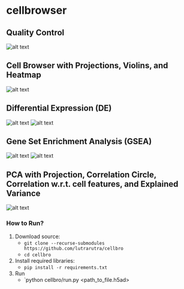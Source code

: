 # cellbrowser

## Quality Control
![alt text](https://github.com/lutrarutra/scout/blob/main/figures/qc.png?raw=true)

## Cell Browser with Projections, Violins, and Heatmap
![alt text](https://github.com/lutrarutra/scout/blob/main/figures/cells.png?raw=true)

## Differential Expression (DE)
![alt text](https://github.com/lutrarutra/scout/blob/main/figures/de.png?raw=true)
![alt text](https://github.com/lutrarutra/scout/blob/main/figures/de_settings.png?raw=true)

## Gene Set Enrichment Analysis (GSEA)
![alt text](https://github.com/lutrarutra/scout/blob/main/figures/gsea.png?raw=true)
![alt text](https://github.com/lutrarutra/scout/blob/main/figures/gsea_settings.png?raw=true)

## PCA with Projection, Correlation Circle, Correlation w.r.t. cell features, and Explained Variance
![alt text](https://github.com/lutrarutra/scout/blob/main/figures/pca.png?raw=true)

### How to Run?
1. Download source:
    - `git clone --recurse-submodules https://github.com/lutrarutra/cellbro`
    - `cd cellbro`
2. Install required libraries:
    - `pip install -r requirements.txt`
3. Run
    - `python cellbro/run.py <path_to_file.h5ad>
